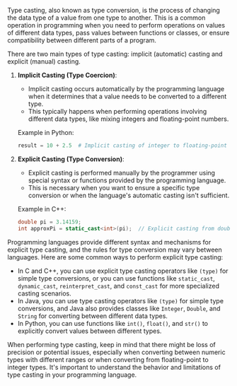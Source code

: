 Type casting, also known as type conversion, is the process of changing the data type of a value from one type to another. This is a common operation in programming when you need to perform operations on values of different data types, pass values between functions or classes, or ensure compatibility between different parts of a program.

There are two main types of type casting: implicit (automatic) casting and explicit (manual) casting.

1. **Implicit Casting (Type Coercion)**:
   - Implicit casting occurs automatically by the programming language when it determines that a value needs to be converted to a different type.
   - This typically happens when performing operations involving different data types, like mixing integers and floating-point numbers.

   Example in Python:
   ```python
   result = 10 + 2.5  # Implicit casting of integer to floating-point
   ```

2. **Explicit Casting (Type Conversion)**:
   - Explicit casting is performed manually by the programmer using special syntax or functions provided by the programming language.
   - This is necessary when you want to ensure a specific type conversion or when the language's automatic casting isn't sufficient.

   Example in C++:
   ```cpp
   double pi = 3.14159;
   int approxPi = static_cast<int>(pi);  // Explicit casting from double to int
   ```

Programming languages provide different syntax and mechanisms for explicit type casting, and the rules for type conversion may vary between languages. Here are some common ways to perform explicit type casting:

- In C and C++, you can use explicit type casting operators like `(type)` for simple type conversions, or you can use functions like `static_cast`, `dynamic_cast`, `reinterpret_cast`, and `const_cast` for more specialized casting scenarios.
- In Java, you can use type casting operators like `(type)` for simple type conversions, and Java also provides classes like `Integer`, `Double`, and `String` for converting between different data types.
- In Python, you can use functions like `int()`, `float()`, and `str()` to explicitly convert values between different types.

When performing type casting, keep in mind that there might be loss of precision or potential issues, especially when converting between numeric types with different ranges or when converting from floating-point to integer types. It's important to understand the behavior and limitations of type casting in your programming language.